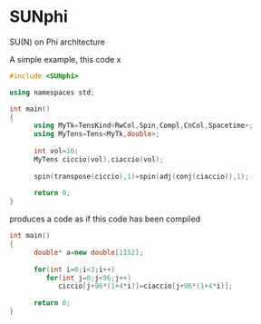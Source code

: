 # SUNphi
SU(N) on Phi architecture


A simple example, this code
x
```c++
#include <SUNphi>

using namespaces std;

int main()
{
      using MyTk=TensKind<RwCol,Spin,Compl,CnCol,Spacetime>;
      using MyTens=Tens<MyTk,double>;
      
      int vol=16;
      MyTens ciccio(vol),ciaccio(vol);
      
      spin(transpose(ciccio),1)=spin(adj(conj(ciaccio)),1);
      
      return 0;
}
```

produces a code as if this code has been compiled

```c++
int main()
{
      double* a=new double[1152];
      
      for(int i=0;i<3;i++)
         for(int j=0;j<96;j++)
            ciccio[j+96*(1+4*i)]=ciaccio[j+96*(1+4*i)];
      
      return 0;
}
```
